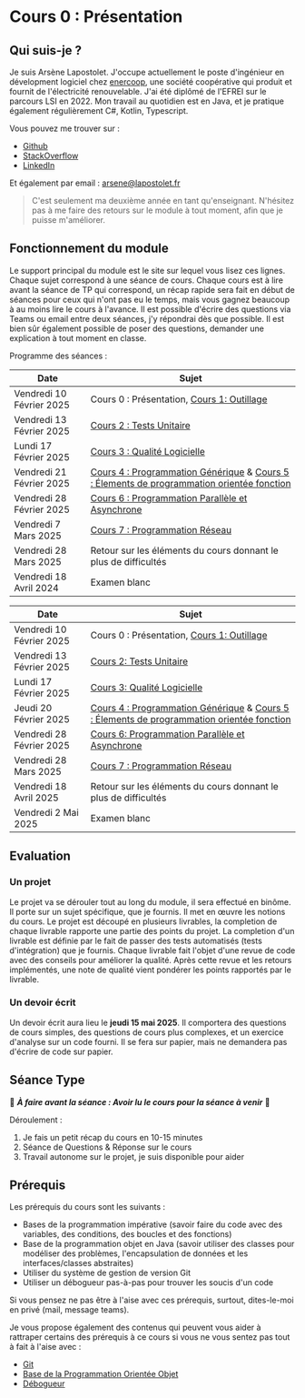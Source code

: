 # Cours 0 : Présentation

## Qui suis-je ?

Je suis Arsène Lapostolet. J'occupe actuellement le poste d'ingénieur en dévelopment logiciel chez [enercoop](https://www.enercoop.fr/), une société coopérative qui produit et fournit de l'électricité renouvelable. J'ai été diplômé de l'EFREI sur le parcours LSI en 2022. Mon travail au quotidien est en Java, et je pratique également régulièrement C#, Kotlin, Typescript.

Vous pouvez me trouver sur : 

- [Github](https://github.com/Ombrelin)
- [StackOverflow](https://stackoverflow.com/users/11834812/ombrelin)
- [LinkedIn](https://www.linkedin.com/in/arsenelapostolet/)

Et également par email : [arsene@lapostolet.fr](mailto:arsene@lapostolet.fr)

> C'est seulement ma deuxième année en tant qu'enseignant. N'hésitez pas à me faire des retours sur le module à tout moment, afin que je puisse m'améliorer.

## Fonctionnement du module

Le support principal du module est le site sur lequel vous lisez ces lignes. Chaque sujet correspond à une séance de cours. Chaque cours est à lire avant la séance de TP qui correspond, un récap rapide sera fait en début de séances pour ceux qui n'ont pas eu le temps, mais vous gagnez beaucoup à au moins lire le cours à l'avance. Il est possible d'écrire des questions via Teams ou email entre deux séances, j'y répondrai dès que possible. Il est bien sûr également possible de poser des questions, demander une explication à tout moment en classe.

Programme des séances :
<tabs>
<tab title="LSI1">


| Date                     | Sujet                                                                                                |
|--------------------------|------------------------------------------------------------------------------------------------------|
| Vendredi 10 Février 2025 | Cours 0 : Présentation, [Cours 1: Outillage](Cours-1-Outillage.md)                                   |
| Vendredi 13 Février 2025 | [Cours 2 : Tests Unitaire](Cours-2-Tests-Unitaires.md)                                               |
| Lundi 17 Février 2025    | [Cours 3 : Qualité Logicielle](Cours-3-Qualite-Logicielle.md)                                        |
| Vendredi 21 Février 2025 | [Cours 4 : Programmation Générique](Cours-5-Programmation-Reflexive.md) & [Cours 5 : Élements de programmation orientée fonction](Cours-4-Element-de-programmation-orientee-fonction.md)                      |
| Vendredi 28 Février 2025 | [Cours 6 : Programmation Parallèle et Asynchrone](Cours-5-Programmation-Parrallele-et-Asynchrone.md) |
| Vendredi 7 Mars 2025     | [Cours 7 : Programmation Réseau](Cours-6-Programmation-Reseau.md)                                    |
| Vendredi 28 Mars 2025    | Retour sur les éléments du cours donnant le plus de difficultés                                      |
| Vendredi 18 Avril 2024   | Examen blanc                                                                                         |

</tab>
<tab title="LSI2">

| Date                     | Sujet                                                                                                                                                                                    |
|--------------------------|------------------------------------------------------------------------------------------------------------------------------------------------------------------------------------------|
| Vendredi 10 Février 2025 | Cours 0 : Présentation, [Cours 1: Outillage](Cours-1-Outillage.md)                                                                                                                       |
| Vendredi 13 Février 2025 | [Cours 2: Tests Unitaire](Cours-2-Tests-Unitaires.md)                                                                                                                                    |
| Lundi 17 Février 2025    | [Cours 3: Qualité Logicielle](Cours-3-Qualite-Logicielle.md)                                                                                                                             |
| Jeudi 20 Février 2025    | [Cours 4 : Programmation Générique](Cours-5-Programmation-Reflexive.md) & [Cours 5 : Élements de programmation orientée fonction](Cours-4-Element-de-programmation-orientee-fonction.md) |
| Vendredi 28 Février 2025 | [Cours 6: Programmation Parallèle et Asynchrone](Cours-5-Programmation-Parrallele-et-Asynchrone.md)                                                                                      |
| Vendredi 28 Mars 2025    | [Cours 7 : Programmation Réseau](Cours-6-Programmation-Reseau.md)                                                                                                                        |
| Vendredi 18 Avril 2025   | Retour sur les éléments du cours donnant le plus de difficultés                                                                                                                          |
| Vendredi 2 Mai 2025      | Examen blanc                                                                                                                                                                             |

</tab>
</tabs>

## Evaluation

### Un projet

Le projet va se dérouler tout au long du module, il sera effectué en binôme. Il porte sur un sujet spécifique, que je fournis. Il met en œuvre les notions du cours. Le projet est découpé en plusieurs livrables, la completion de chaque livrable rapporte une partie des points du projet. La completion d'un livrable est définie par le fait de passer des tests automatisés (tests d'intégration) que je fournis. Chaque livrable fait l'objet d'une revue de code avec des conseils pour améliorer la qualité. Après cette revue et les retours implémentés, une note de qualité vient pondérer les points rapportés par le livrable.

### Un devoir écrit

Un devoir écrit aura lieu le **jeudi 15 mai 2025**. Il comportera des questions de cours simples, des questions de cours plus complexes, et un exercice d'analyse sur un code fourni. Il se fera sur papier, mais ne demandera pas d'écrire de code sur papier.

## Séance Type

🚨 ***À faire avant la séance : Avoir lu le cours pour la séance à venir*** 🚨

Déroulement : 

1. Je fais un petit récap du cours en 10-15 minutes
2. Séance de Questions & Réponse sur le cours
3. Travail autonome sur le projet, je suis disponible pour aider

## Prérequis

Les prérequis du cours sont les suivants :

- Bases de la programmation impérative (savoir faire du code avec des variables, des conditions, des boucles et des fonctions)
- Base de la programmation objet en Java (savoir utiliser des classes pour modéliser des problèmes, l'encapsulation de données et les interfaces/classes abstraites)
- Utiliser du système de gestion de version Git
- Utiliser un débogueur pas-à-pas pour trouver les soucis d'un code

Si vous pensez ne pas être à l'aise avec ces prérequis, surtout, dites-le-moi en privé (mail, message teams).

Je vous propose également des contenus qui peuvent vous aider à rattraper certains des prérequis à ce cours si vous ne vous sentez pas tout à fait à l'aise avec :

- [Git](Git.md)
- [Base de la Programmation Orientée Objet](Base-de-la-Programmtion-Objet.md)
- [Débogueur](Débogueur.md)